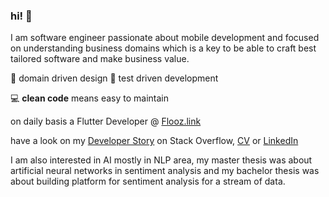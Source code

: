 ### hi! 👋

I am software engineer passionate about mobile development and focused on understanding business domains which is a key to be able to craft best tailored software and make business value.

📓 domain driven design 🧪 test driven development

💻 **clean code** means easy to maintain 

on daily basis a Flutter Developer @ [Flooz.link](https://flooz.link)

have a look on my [Developer Story](https://stackoverflow.com/story/wpazio) on Stack Overflow, [CV](https://stackoverflow.com/cv/wpazio) or [LinkedIn](https://www.linkedin.com/in/wojciechpazio/) 

I am also interested in AI mostly in NLP area, my master thesis was about artificial neural networks in sentiment analysis and my bachelor thesis was about building platform for sentiment analysis for a stream of data.

